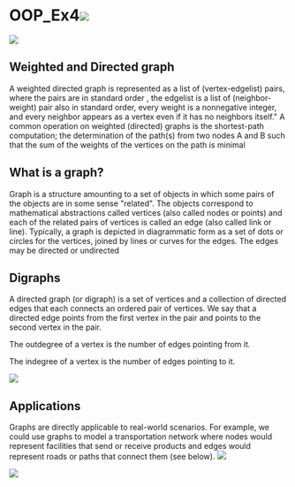# OOP_Ex4![](https://upload.wikimedia.org/wikipedia/commons/thumb/9/98/International_Pok%C3%A9mon_logo.svg/640px-International_Pok%C3%A9mon_logo.svg.png)
![](https://camo.githubusercontent.com/b803cfcca0b874c6116fab9bbc05878b4ab7096770ea51b1a30a7bbc8e2de3f5/68747470733a2f2f7777772e617269656c2e61632e696c2f77702f736974652f77702d636f6e74656e742f75706c6f6164732f73697465732f332f323031382f30372f417269656c5f555f6c6f676f322e6a7067)

## Weighted and Directed graph

A weighted directed graph is represented as a list of (vertex-edgelist) pairs, where the pairs are in standard order , the edgelist is a list of (neighbor-weight) pair also in standard order, every weight is a nonnegative integer, and every neighbor appears as a vertex even if it has no neighbors itself." A common operation on weighted (directed) graphs is the shortest-path computation; the determination of the path(s) from two nodes A and B such that the sum of the weights of the vertices on the path is minimal

## What is a graph?
Graph is a structure amounting to a set of objects in which some pairs of the objects are in some sense "related". The objects correspond to mathematical abstractions called vertices (also called nodes or points) and each of the related pairs of vertices is called an edge (also called link or line). Typically, a graph is depicted in diagrammatic form as a set of dots or circles for the vertices, joined by lines or curves for the edges. The edges may be directed or undirected

## Digraphs
A directed graph (or digraph) is a set of vertices and a collection of directed edges that each connects an ordered pair of vertices. We say that a directed edge points from the first vertex in the pair and points to the second vertex in the pair.

The outdegree of a vertex is the number of edges pointing from it.

The indegree of a vertex is the number of edges pointing to it.

![](https://user-images.githubusercontent.com/6517308/71645678-802cd500-2ca1-11ea-96fb-11a71fd95191.jpg)

## Applications
Graphs are directly applicable to real-world scenarios. For example, we could use graphs to model a transportation network where nodes would represent facilities that send or receive products and edges would represent roads or paths that connect them (see below).
![](https://camo.githubusercontent.com/ec0724a977b3aa31374644f12f6b70e99c8a7fd4ce99e7429a41c652d1ad82be/68747470733a2f2f7777772e66726565636f646563616d702e6f72672f6e6577732f636f6e74656e742f696d616765732f323032302f30362f696d6167652d3132312e706e67)


![](https://images1.calcalist.co.il/PicServer3/2016/07/11/620912/1-lm.jpg)
